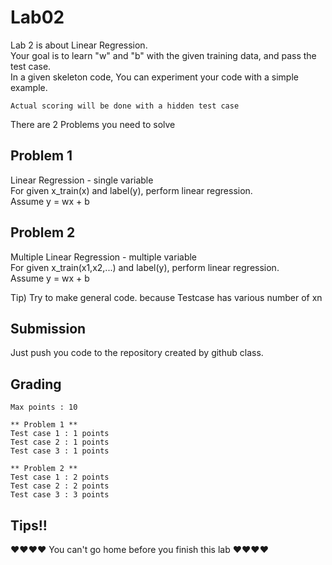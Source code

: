 # Lab02
Lab 2 is about Linear Regression.  
Your goal is to learn "w" and "b" with the given training data, and pass the test case.  
In a given skeleton code, You can experiment your code with a simple example.  

    Actual scoring will be done with a hidden test case

There are 2 Problems you need to solve  

## Problem 1
Linear Regression - single variable  
For given x_train(x) and label(y), perform linear regression.  
Assume y = wx + b  

## Problem 2
Multiple Linear Regression - multiple variable  
For given x_train(x1,x2,...) and label(y), perform linear regression.  
Assume y = wx + b  

Tip) Try to make general code.
because Testcase has various number of xn

## Submission 
Just push you code to the repository created by github class.

## Grading
    Max points : 10
    
    ** Problem 1 **
    Test case 1 : 1 points
    Test case 2 : 1 points
    Test case 3 : 1 points
    
    ** Problem 2 **
    Test case 1 : 2 points
    Test case 2 : 2 points
    Test case 3 : 3 points

## Tips!!
:heart::heart::heart::heart: You can't go home before you finish this lab :heart::heart::heart::heart:
